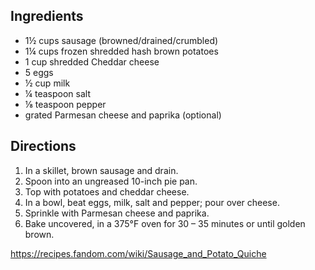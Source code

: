 ## Ingredients

- 1½ cups sausage (browned/drained/crumbled)
- 1¼ cups frozen shredded hash brown potatoes
- 1 cup shredded Cheddar cheese
- 5 eggs
- ½ cup milk
- ¼ teaspoon salt
- ⅛ teaspoon pepper
- grated Parmesan cheese and paprika (optional)

## Directions

1. In a skillet, brown sausage and drain.
1. Spoon into an ungreased 10-inch pie pan.
1. Top with potatoes and cheddar cheese.
1. In a bowl, beat eggs, milk, salt and pepper; pour over cheese.
1. Sprinkle with Parmesan cheese and paprika.
1. Bake uncovered, in a 375°F oven for 30 – 35 minutes or until golden brown.

https://recipes.fandom.com/wiki/Sausage_and_Potato_Quiche
